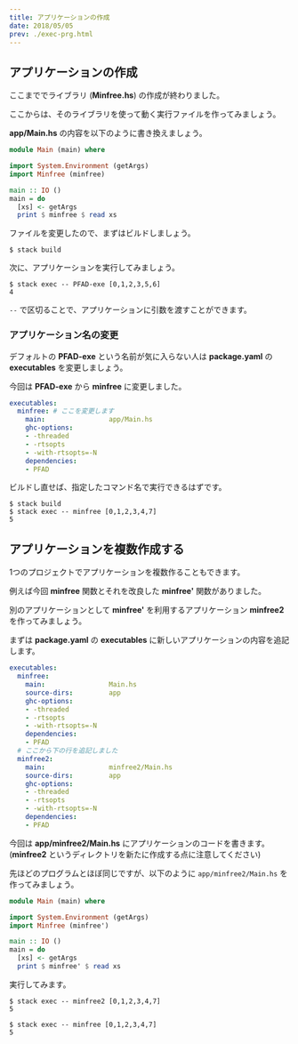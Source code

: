 ```yaml
---
title: アプリケーションの作成
date: 2018/05/05
prev: ./exec-prg.html
---
```


## アプリケーションの作成

ここまででライブラリ (**Minfree.hs**) の作成が終わりました。

ここからは、そのライブラリを使って動く実行ファイルを作ってみましょう。

**app/Main.hs** の内容を以下のように書き換えましょう。

```app/Main.hs
module Main (main) where

import System.Environment (getArgs)
import Minfree (minfree)

main :: IO ()
main = do
  [xs] <- getArgs
  print $ minfree $ read xs
```

ファイルを変更したので、まずはビルドしましょう。

```shell
$ stack build
```

次に、アプリケーションを実行してみましょう。

```shell
$ stack exec -- PFAD-exe [0,1,2,3,5,6]
4
```

`--` で区切ることで、アプリケーションに引数を渡すことができます。

### アプリケーション名の変更

デフォルトの **PFAD-exe** という名前が気に入らない人は **package.yaml** の **executables** を変更しましょう。

今回は **PFAD-exe** から **minfree** に変更しました。

```yaml
executables:
  minfree: # ここを変更します
    main:                app/Main.hs
    ghc-options:
    - -threaded
    - -rtsopts
    - -with-rtsopts=-N
    dependencies:
    - PFAD
```

ビルドし直せば、指定したコマンド名で実行できるはずです。

```shell
$ stack build
$ stack exec -- minfree [0,1,2,3,4,7]
5
```

## アプリケーションを複数作成する

1つのプロジェクトでアプリケーションを複数作ることもできます。

例えば今回 **minfree** 関数とそれを改良した **minfree'** 関数がありました。

別のアプリケーションとして **minfree'** を利用するアプリケーション **minfree2** を作ってみましょう。

まずは **package.yaml** の **executables** に新しいアプリケーションの内容を追記します。

```yaml
executables:
  minfree:
    main:                Main.hs
    source-dirs:         app
    ghc-options:
    - -threaded
    - -rtsopts
    - -with-rtsopts=-N
    dependencies:
    - PFAD
  # ここから下の行を追記しました
  minfree2:
    main:                minfree2/Main.hs
    source-dirs:         app
    ghc-options:
    - -threaded
    - -rtsopts
    - -with-rtsopts=-N
    dependencies:
    - PFAD
```

今回は **app/minfree2/Main.hs** にアプリケーションのコードを書きます。(**minfree2** というディレクトリを新たに作成する点に注意してください)

先ほどのプログラムとほぼ同じですが、以下のように `app/minfree2/Main.hs` を作ってみましょう。

```hs
module Main (main) where

import System.Environment (getArgs)
import Minfree (minfree')

main :: IO ()
main = do
  [xs] <- getArgs
  print $ minfree' $ read xs
```

実行してみます。

```shell
$ stack exec -- minfree2 [0,1,2,3,4,7]
5

$ stack exec -- minfree [0,1,2,3,4,7]
5
```
